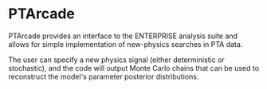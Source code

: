 # PTArcade

PTArcade provides an interface to the ENTERPRISE analysis suite and allows for simple implementation of new-physics searches in PTA data. 

The user can specify a new physics signal (either deterministic or stochastic), and the code will output Monte Carlo chains that can be used to reconstruct the model's parameter posterior distributions. 

